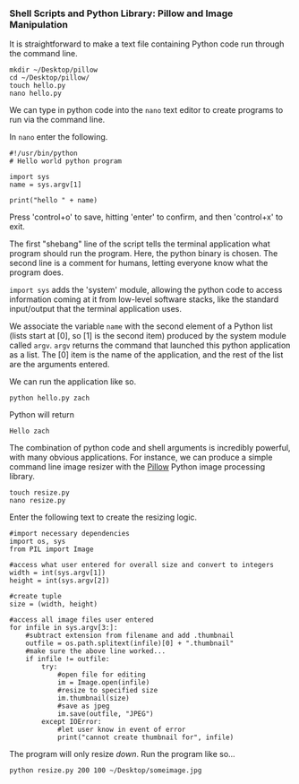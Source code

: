 ### Shell Scripts and Python Library: Pillow and Image Manipulation

It is straightforward to make a text file containing Python code run through the command line.

```
mkdir ~/Desktop/pillow
cd ~/Desktop/pillow/
touch hello.py
nano hello.py
```

We can type in python code into the `nano` text editor to create programs to run via the command line.

In `nano` enter the following.

```
#!/usr/bin/python
# Hello world python program

import sys
name = sys.argv[1]

print("hello " + name)
```
Press 'control+o' to save, hitting 'enter' to confirm, and then 'control+x' to exit.

The first "shebang" line of the script tells the terminal application what program should run the program. Here, the python binary is chosen. The second line is a comment for humans, letting everyone know what the program does.

`import sys` adds the 'system' module, allowing the python code to access information coming at it from low-level software stacks, like the standard input/output that the terminal application uses.

We associate the variable `name` with the second element of a Python list (lists start at [0], so [1] is the second item) produced by the system module called `argv`. `argv` returns the command that launched this python application as a list. The [0] item is the name of the application, and the rest of the list are the arguments entered.

We can run the application like so.

```
python hello.py zach
```

Python will return

```
Hello zach
```

The combination of python code and shell arguments is incredibly powerful, with many obvious applications. For instance, we can produce a simple command line image resizer with the [Pillow](https://python-pillow.org) Python image processing library.

```
touch resize.py
nano resize.py
```

Enter the following text to create the resizing logic.

```
#import necessary dependencies
import os, sys
from PIL import Image

#access what user entered for overall size and convert to integers
width = int(sys.argv[1])
height = int(sys.argv[2])

#create tuple
size = (width, height)

#access all image files user entered
for infile in sys.argv[3:]:
    #subtract extension from filename and add .thumbnail
    outfile = os.path.splitext(infile)[0] + ".thumbnail"
    #make sure the above line worked...
    if infile != outfile:
        try:
            #open file for editing
            im = Image.open(infile)
            #resize to specified size
            im.thumbnail(size)
            #save as jpeg
            im.save(outfile, "JPEG")
        except IOError:
            #let user know in event of error
            print("cannot create thumbnail for", infile)

```

The program will only resize *down*. Run the program like so...

```
python resize.py 200 100 ~/Desktop/someimage.jpg
```

